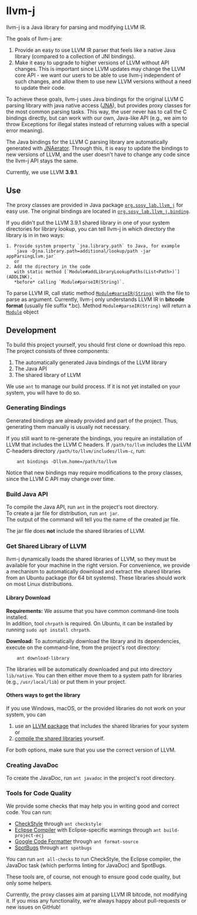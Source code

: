 # llvm-j

llvm-j is a Java library for parsing and modifying LLVM IR.

The goals of llvm-j are:

  1. Provide an easy to use LLVM IR parser that feels like a native Java
      library (compared to a collection of JNI bindings).
  2. Make it easy to upgrade to higher versions of LLVM without API changes.
      This is important since LLVM updates may change the LLVM core API -
      we want our users to be able to use llvm-j independent of such changes,
      and allow them to use new LLVM versions without a need to update their code.

To achieve these goals, llvm-j uses Java bindings for the original LLVM C parsing library with java native access ([JNA](https://github.com/java-native-access/jna)),
but provides proxy classes for the most common parsing tasks.
This way, the user never has to call the C bindings directly,
but can work with our own, Java-like API (e.g., we aim to throw Exceptions
for illegal states instead of returning values with a special error meaning).

The Java bindings for the LLVM C parsing library are automatically
generated with [JNAerator](https://github.com/nativelibs4java/JNAerator).
Through this, it is easy to update the bindings to new versions of LLVM,
and the user doesn't have to change any code since the llvm-j API stays
the same.

Currently, we use LLVM **3.9.1**.

## Use

The proxy classes are provided in Java package [`org.sosy_lab.llvm_j`](ADDLINK) for easy use.
The original bindings are located in [`org.sosy_lab.llvm_j.binding`](ADDLINK).

If you didn't put the LLVM 3.9.1 shared library in one of your system directories
for library lookup,
you can tell llvm-j in which directory the library is in in two ways:

    1. Provide system property `jna.library.path` to Java, for example
       `java -Djna.library.path=additional/lookup/path -jar appParsingLlvm.jar`
       or
    2. Add the directory in the code
       with static method [`Module#addLibraryLookupPaths(List<Path>)`](ADDLINK),
       *before* calling `Module#parseIR(String)`.

To parse LLVM IR, call static method [`Module#parseIR(String)`](ADDLINK) with
the file to parse as argument.
Currently, llvm-j only understands LLVM IR in **bitcode format**
(usually file suffix *.bc).
Method `Module#parseIR(String)` will return a [`Module`](ADDLINK) object

## Development


To build this project yourself, you should first clone or download
this repo.  
The project consists of three components:

  1. The automatically generated Java bindings of the LLVM library
  2. The Java API
  3. The shared library of LLVM

We use `ant` to manage our build process.
If it is not yet installed on your system, you will have to do so.

### Generating Bindings

Generated bindings are already provided and part of the project.
Thus, generating them manually is usually not necessary.

If you still want to re-generate the bindings,
you require an installation of LLVM that includes the LLVM C headers.
If `/path/to/llvm` includes the LLVM C-headers directory `/path/to/llvm/includes/llvm-c`, run:

```
    ant bindings -Dllvm.home=/path/to/llvm
```

Notice that new bindings may require modifications to the proxy classes,
since the LLVM C API may change over time.

### Build Java API
To compile the Java API, run `ant` in the project's root directory.  
To create a jar file for distribution, run `ant jar`.  
The output of the command will tell you the name of the created jar file.

The jar file does **not** include the shared libraries of LLVM.

### Get Shared Library of LLVM
llvm-j dynamically loads the shared libraries of LLVM, so they must be available
for your machine in the right version.
For convenience, we provide a mechanism to automatically download and extract
the shared libraries from an Ubuntu package (for 64 bit systems).
These libraries should work on most Linux distributions.

#### Library Download
**Requirements:**
We assume that you have common command-line tools installed.  
In addition, tool `chrpath` is required.
On Ubuntu, it can be installed by running
    `sudo apt install chrpath`.

**Download:**
To automatically download the library and its dependencies, execute on the command-line,
from the project's root directory:

```
    ant download-library
```

The libraries will be automatically downloaded and put into directory
`lib/native`.
You can then either move them to a system path for libraries (e.g., `/usr/local/lib`) or put them in your project.

#### Others ways to get the library
If you use Windows, macOS, or the provided libraries do not work on your system,
you can

  1) use an [LLVM package][1] that includes the shared libraries for your system
or
  2) [compile the shared libraries][2] yourself.

For both options, make sure that you use the correct version of LLVM.

[1]: http://releases.llvm.org/download.html
[2]: https://releases.llvm.org/3.9.1/docs/CMake.html

### Creating JavaDoc

To create the JavaDoc, run `ant javadoc` in the project's root directory.

### Tools for Code Quality

We provide some checks that may help you in writing good and correct code.
You can run: 
  * [CheckStyle](http://checkstyle.sourceforge.net/)
      through `ant checkstyle`
  * [Eclipse Compiler](https://www.eclipse.org/jdt/)
      with Eclipse-specific warnings
      through `ant build-project-ecj`
  * [Google Code Formatter](https://github.com/google/google-java-format)
      through `ant format-source`
  * [SpotBugs](https://github.com/spotbugs/spotbugs)
      through `ant spotbugs`

You can run `ant all-checks` to run CheckStyle, the Eclipse compiler, the JavaDoc
task (which performs linting for JavaDoc) and SpotBugs.

These tools are, of course, not enough to ensure good code quality, but only some
helpers.


Currently, the proxy classes aim at parsing LLVM IR bitcode, not modifying it.
If you miss any functionality, we're always happy about pull-requests
or new issues on GitHub!
